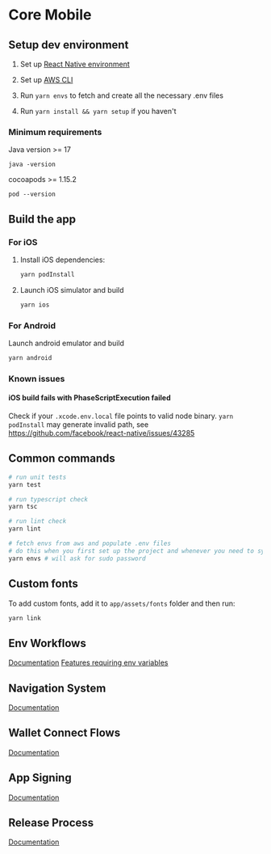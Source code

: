 # Core Mobile

## Setup dev environment

1. Set up [React Native environment](https://reactnative.dev/docs/environment-setup)

2. Set up [AWS CLI](https://docs.aws.amazon.com/cli/latest/userguide/getting-started-install.html)

3. Run `yarn envs` to fetch and create all the necessary .env files

4. Run `yarn install && yarn setup` if you haven't

### Minimum requirements
Java version >= 17
```shell 
java -version
```
cocoapods >= 1.15.2
```shell 
pod --version
```

## Build the app

### For iOS

1. Install iOS dependencies:

   ```zsh
   yarn podInstall
   ```

2. Launch iOS simulator and build

   ```zsh
   yarn ios
   ```

### For Android

Launch android emulator and build

```zsh
yarn android
```

### Known issues
#### iOS build fails with PhaseScriptExecution failed
Check if your `.xcode.env.local` file points to valid node binary. `yarn podInstall` may generate invalid path, see https://github.com/facebook/react-native/issues/43285

## Common commands

```zsh
# run unit tests
yarn test

# run typescript check
yarn tsc

# run lint check
yarn lint

# fetch envs from aws and populate .env files
# do this when you first set up the project and whenever you need to sync the .env files
yarn envs # will ask for sudo password
```

## Custom fonts

To add custom fonts, add it to `app/assets/fonts` folder and then run:

```zsh
yarn link
```

## Env Workflows

[Documentation](https://ava-labs.atlassian.net/wiki/spaces/EN/pages/2500493313/Env+Workflows)
[Features requiring env variables](docs/features.md)

## Navigation System

[Documentation](https://whimsical.com/mobile-navigation-system-4WaXLt2DgAutCmbfFF6wpS)

## Wallet Connect Flows

[Documentation](https://whimsical.com/wallet-connect-flows-9QqTTDNdktBePx6vDR9oeX)

## App Signing

[Documentation](docs/app_signing.md)

## Release Process

[Documentation](docs/release_process.md)
